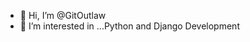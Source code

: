 - 👋 Hi, I’m @GitOutlaw
- 👀 I’m interested in ...Python and Django Development


<!---
GitOutlaw/GitOutlaw is a ✨ special ✨ repository because its `README.md` (this file) appears on your GitHub profile.
You can click the Preview link to take a look at your changes.
--->
